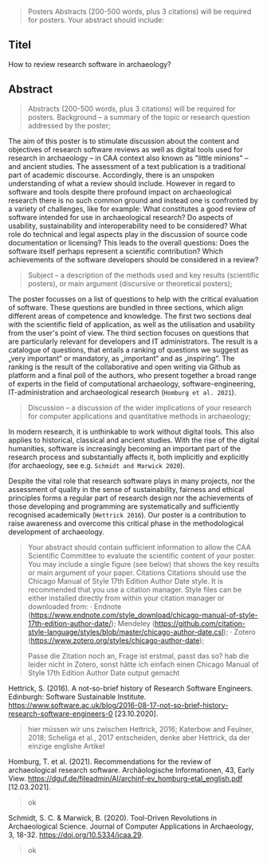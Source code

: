 > Posters
> 	Abstracts (200-500 words, plus 3 citations) will be required for posters. Your abstract should include:

## Titel

How to review research software in archaeology?

## Abstract

> Abstracts (200-500 words, plus 3 citations) will be required for posters.
> Background – a summary of the topic or research question addressed by the poster;

The aim of this poster is to stimulate discussion about the content and objectives of research software reviews as well as digital tools used for research in archaeology – in CAA context also known as "little minions" – and ancient studies. The assessment of a text publication is a traditional part of academic discourse. Accordingly, there is an unspoken understanding of what a review should include. However in regard to software and tools despite there profound impact on archaeological research there is no such common ground and instead one is confronted by a variety of challenges, like for example: What constitutes a good review of software intended for use in archaeological research? Do aspects of usability, sustainability and interoperability need to be considered? What role do technical and legal aspects play in the discussion of source code documentation or licensing? This leads to the overall questions: Does the software itself perhaps represent a scientific contribution? Which achievements of the software developers should be considered in a review?

> Subject – a description of the methods used and key results (scientific posters), or main argument (discursive or theoretical posters);

The poster focusses on a list of questions to help with the critical evaluation of software. These questions are bundled in three sections, which align different areas of competence and knowledge. The first two sections deal with the scientific field of application, as well as the utilisation and usability from the user's point of view. The third section focuses on questions that are particularly relevant for developers and IT administrators. The result is a catalogue of questions, that entails a ranking of questions we suggest as „very important“ or mandatory, as „important“ and as „inspiring“. The ranking is the result of the collaborative and open writing via Github as platform and a final poll of the authors, who present together a broad range of experts in the field of computational archaeology, software-engineering, IT-administration and archaeological research (`Homburg et al. 2021`).

> Discussion – a discussion of the wider implications of your research for computer applications and quantitative methods in archaeology;

In modern research, it is unthinkable to work without digital tools. This also applies to historical, classical and ancient studies. With the rise of the digital humanities, software is increasingly becoming an important part of the research process and substantially affects it, both implicitly and explicitly (for archaeology, see e.g. `Schmidt and Marwick 2020`).

Despite the vital role that research software plays in many projects, nor the assessment of quality in the sense of sustainability, fairness and ethical principles forms a regular part of research design nor the achievements of those developing and programming are systematically and sufficiently recognised academically (`Hettrick 2016`). Our poster is a contribution to raise awareness and overcome this critical phase in the methodological development of archaeology.

> Your abstract should contain sufficient information to allow the CAA Scientific Committee to evaluate the scientific content of your poster. You may include a single figure (see below) that shows the key results or main argument of your paper.
> Citations
> Citations should use the Chicago Manual of Style 17th Edition Author Date style. It is recommended that you use a citation manager. Style files can be either installed directly from within your citation manager or downloaded from: · Endnote (<https://www.endnote.com/style_download/chicago-manual-of-style-17th-edition-author-date/>); Mendeley (<https://github.com/citation-style-language/styles/blob/master/chicago-author-date.csl>); · Zotero (<https://www.zotero.org/styles/chicago-author-date>);
>
> Passe die Zitation noch an, Frage ist erstmal, passt das so?
> hab die leider nicht in Zotero, sonst hätte ich einfach einen Chicago Manual of Style 17th Edition Author Date output gemacht

Hettrick, S. (2016). A not-so-brief history of Research Software Engineers. Edinburgh: Software Sustainable Institute. <https://www.software.ac.uk/blog/2016-08-17-not-so-brief-history-research-software-engineers-0> [23.10.2020].

> hier müssen wir uns zwischen Hettrick, 2016; Katerbow and Feulner, 2018; Scheliga et al., 2017 entscheiden, denke aber Hettrick, da der einzige englishe Artikel

Homburg, T. et al. (2021). Recommendations for the review of archaeological research software. Archäologische Informationen, 43, Early View. <https://dguf.de/fileadmin/AI/archinf-ev_homburg-etal_english.pdf> [12.03.2021].

> ok

Schmidt, S. C. & Marwick, B. (2020). Tool-Driven Revolutions in Archaeological Science. Journal of Computer Applications in Archaeology, 3, 18-32. <https://doi.org/10.5334/jcaa.29>.

> ok
